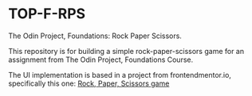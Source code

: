 # TOP-F-RPS

The Odin Project, Foundations: Rock Paper Scissors.

This repository is for building a simple rock-paper-scissors game for
an assignment from The Odin Project, Foundations Course.

The UI implementation is based in a project from frontendmentor.io,
specifically this one: [Rock, Paper, Scissors game](https://www.frontendmentor.io/challenges/rock-paper-scissors-game-pTgwgvgH)